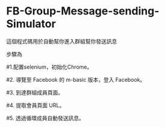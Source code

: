 # FB-Group-Message-sending-Simulator
這個程式碼用於自動幫你進入群組幫你發送訊息

步驟為


#1.配置selenium，初始化Chrome。

#2. 導覽至 Facebook 的 m-basic 版本，登入 Facebook。

#3. 到達群組成員頁面。

#4. 提取會員頁面 URL。

#5. 透過循環成員自動發送訊息。
